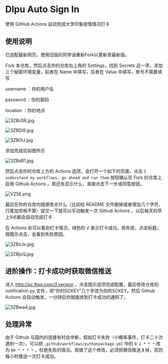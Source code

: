 # Dlpu Auto Sign In
使用 GitHub Actions 自动完成大学印象疫情情况打卡

## 使用说明

已适配最新网页，使用旧版的同学请重新Fork以更新至最新版。

Fork 本仓库，然后点击你的仓库右上角的 Settings，找到 Secrets 这一项，添加三个秘密环境变量，前者在 Name 中填写，后者在 Value 中填写，冒号不需要填写

username ：你的用户名

password ：你的密码

location ：你的地点

![3ZBrGR.jpg](https://s2.ax1x.com/2020/02/20/3ZBrGR.jpg)

![3ZBDi9.jpg](https://s2.ax1x.com/2020/02/20/3ZBDi9.jpg)

![3ZB0IJ.jpg](https://s2.ax1x.com/2020/02/20/3ZB0IJ.jpg)

添加完成后如图所示

![3ZBsR1.jpg](https://s2.ax1x.com/2020/02/20/3ZBsR1.jpg)

然后点击你的仓库上方的 Actions 选项，会打开一个如下的页面，点击 `I understand my workflows, go ahead and run them`
 按钮确认在 Fork 的仓库上启用 Github Actions 。若还有显示什么，直接点击下一步或同意按钮。
 
![VZ5E.png](https://img.xirikm.net/images/VZ5E.png)
 
最后在你的仓库内随便改点什么（比如给 README 文件删掉或者增加几个字符，行尾加空格不算）提交一下就可以手动触发一次 Github Actions ，以后每天的早上9点都会自动完成打卡

在 Actions 处可以看到打卡情况，绿色的 √ 表示打卡成功，若失败，点击标题，按图示点击，会看到失败原因。

![3ZBzJs.jpg](https://s2.ax1x.com/2020/02/20/3ZBzJs.jpg)

![3ZBjoQ.jpg](https://s2.ax1x.com/2020/02/20/3ZBjoQ.jpg)

## 进阶操作：打卡成功时获取微信推送

进入 http://sc.ftqq.com/3.version ，点击图示选项完成配置，最后修改仓库的 notification.py 文件，把“你的SCKEY”几个字改为你的SCKEY。然后 Github Actions 会自动触发，一分钟后你就能收到打卡成功的通知了。

![3ZBwa4.jpg](https://s2.ax1x.com/2020/02/20/3ZBwa4.jpg)

## 处理异常

由于 Github 与国内的连接有时会中断，假如打卡失败（小概率事件，打卡二十次遇到一次），可以把 `.github/workflows/pythonpackage.yml` 中的 `0 1 * * *` 改为 `60 * * * *` ，杜绝失败的情况。若做了这个修改，必须把微信推送关掉，否则每小时推送一次打卡成功。
